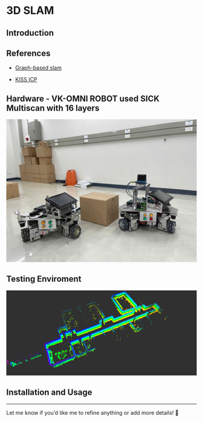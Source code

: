 # 3D SLAM

## Introduction

## References
- [Graph-based slam](http://www2.informatik.uni-freiburg.de/~stachnis/pdf/grisetti10titsmag.pdf)

- [KISS ICP](https://www.ipb.uni-bonn.de/wp-content/papercite-data/pdf/vizzo2023ral.pdf)

## Hardware - VK-OMNI ROBOT used SICK Multiscan with 16 layers
![Omni directional mobile robot used 3d lidar](map/vk_omni.jpg)

## Testing Enviroment
![2nd floor of R2 building in VKIST](map/R2F2VKIST_building.png)

## Installation and Usage

---

Let me know if you’d like me to refine anything or add more details! 🚀



